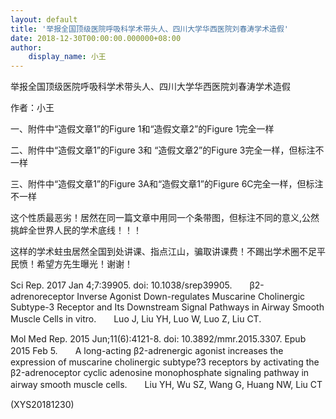 ```yaml
---
layout: default
title: '举报全国顶级医院呼吸科学术带头人、四川大学华西医院刘春涛学术造假'
date: 2018-12-30T00:00:00.000000+08:00
author:
    display_name: 小王
---
```


举报全国顶级医院呼吸科学术带头人、四川大学华西医院刘春涛学术造假

作者：小王

一、附件中“造假文章1”的Figure 1和“造假文章2”的Figure 1完全一样

二、附件中“造假文章1”的Figure 3和 “造假文章2”的Figure 3完全一样，但标注不一样

三、附件中“造假文章1”的Figure 3A和“造假文章1”的Figure 6C完全一样，但标注不一样

这个性质最恶劣！居然在同一篇文章中用同一个条带图，但标注不同的意义,公然挑衅全世界人民的学术底线！！！

这样的学术蛀虫居然全国到处讲课、指点江山，骗取讲课费！不踢出学术圈不足平民愤！希望方先生曝光！谢谢！

Sci Rep. 2017 Jan 4;7:39905. doi: 10.1038/srep39905.　　β2-adrenoreceptor Inverse Agonist Down-regulates Muscarine Cholinergic Subtype-3 Receptor and Its Downstream Signal Pathways in Airway Smooth Muscle Cells in vitro.　　Luo J, Liu YH, Luo W, Luo Z, Liu CT.

Mol Med Rep. 2015 Jun;11(6):4121-8. doi: 10.3892/mmr.2015.3307. Epub 2015 Feb 5.　　A long-acting β2-adrenergic agonist increases the expression of muscarine cholinergic subtype?3 receptors by activating the β2-adrenoceptor cyclic adenosine monophosphate signaling pathway in airway smooth muscle cells.　　Liu YH, Wu SZ, Wang G, Huang NW, Liu CT

(XYS20181230)

